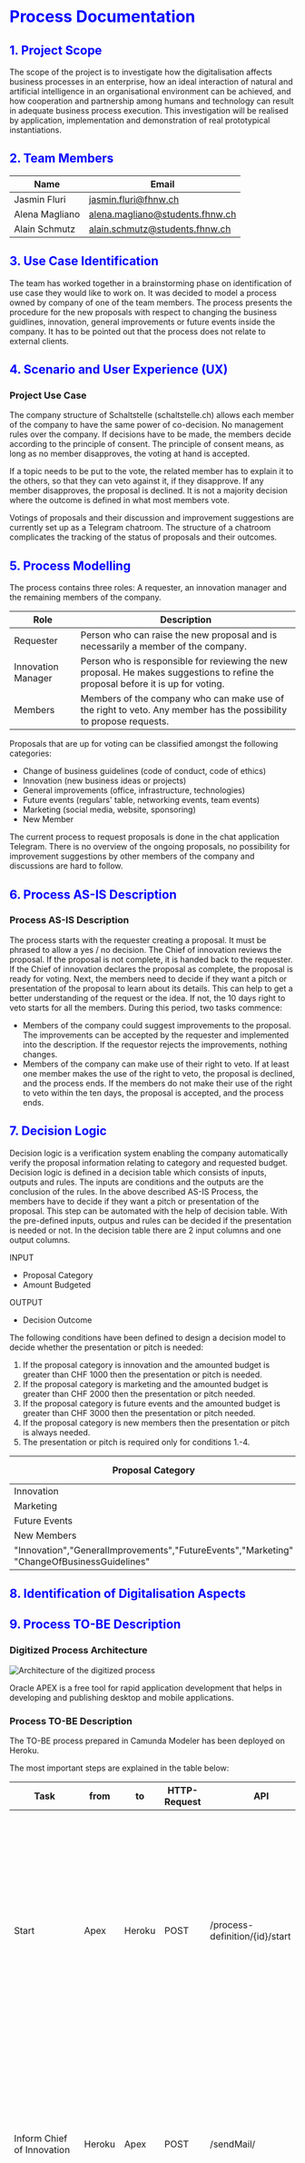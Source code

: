 # <span style="color:blue">**Process Documentation**</span>

## <span style="color:blue">1. Project Scope</span>
The scope of the project is to investigate how the digitalisation affects business processes in an enterprise, how an ideal interaction of natural and artificial intelligence in an organisational environment can be achieved, and how cooperation and partnership among humans and technology can result in adequate business process execution. This investigation will be realised by application, implementation and demonstration of real prototypical instantiations.

## <span style="color:blue">2. Team Members</span>

| Name | Email |
|---|---|
| Jasmin Fluri  | jasmin.fluri@fhnw.ch |
| Alena Magliano | alena.magliano@students.fhnw.ch |
| Alain Schmutz | alain.schmutz@students.fhnw.ch |

## <span style="color:blue">3. Use Case Identification</span>
The team has worked together in a brainstorming phase on identification of use case they would like to work on. It was decided to model a process owned by company of one of the team members. The process presents the procedure for the new proposals with respect to changing the business guidlines, innovation, general improvements or future events inside the company. It has to be pointed out that the process does not relate to external clients.


## <span style="color:blue">4. Scenario and User Experience (UX)

### Project Use Case

The company structure of Schaltstelle (schaltstelle.ch) allows each member of the company to have the same power of co-decision. No management rules over the company. If decisions have to be made, the members decide according to the principle of consent. The principle of consent means, as long as no member disapproves, the voting at hand is accepted. 

If a topic needs to be put to the vote, the related member has to explain it to the others, so that they can veto against it, if they disapprove. If any member disapproves, the proposal is declined. It is not a majority decision where the outcome is defined in what most members vote. 

Votings of proposals and their discussion and improvement suggestions are currently set up as a Telegram chatroom. The structure of a chatroom complicates the tracking of the status of proposals and their outcomes.

## <span style="color:blue">5. Process Modelling


The process contains three roles: A requester, an innovation manager and the remaining members of the company.

| Role | Description |
|---|---|
| Requester | Person who can raise the new proposal and is necessarily a member of the company. |
| Innovation Manager | Person who is responsible for reviewing the new proposal. He makes suggestions to refine the proposal before it is up for voting. |
| Members | Members of the company who can make use of the right to veto. Any member has the possibility to propose requests. |


 Proposals that are up for voting can be classified amongst the following categories: 
 * Change of business guidelines (code of conduct, code of ethics)
 * Innovation (new business ideas or projects)
 * General improvements (office, infrastructure, technologies)
 * Future events (regulars' table, networking events, team events)
 * Marketing (social media, website, sponsoring)
 * New Member

The current process to request proposals is done in the chat application Telegram. There is no overview of the ongoing proposals, no possibility for improvement suggestions by other members of the company and discussions are hard to follow.

## <span style="color:blue">6. Process AS-IS Description</span>

### Process AS-IS Description


The process starts with the requester creating a proposal. It must be phrased to allow a yes / no decision. The Chief of innovation reviews the proposal. If the proposal is not complete, it is handed back to the requester. If the Chief of innovation declares the proposal as complete, the proposal is ready for voting. Next, the members need to decide if they want a pitch or presentation of the proposal to learn about its details. This can help to get a better understanding of the request or the idea. If not, the 10 days right to veto starts for all the members. During this period, two tasks commence: 
- Members of the company could suggest improvements to the proposal. The improvements can be accepted by the requester and implemented into the description. If the requestor rejects the improvements, nothing changes.
- Members of the company can make use of their right to veto. If at least one member makes the use of the right to veto, the proposal is declined, and the process ends. If the members do not make their use of the right to veto within the ten days, the proposal is accepted, and the process ends.



## <span style="color:blue">7. Decision Logic</span>


Decision logic is a verification system enabling the company automatically verify the proposal information relating to category and requested budget. Decision logic is defined in a decision table which consists of inputs, outputs and rules. The inputs are conditions and the outputs are the conclusion of the rules. In the above described AS-IS Process, the members have to decide if they want a pitch or presentation of the proposal. This step can be automated with the help of decision table. With the pre-defined inputs, outpus and rules can be decided if the presentation is needed or not.
In the decision table there are 2 input columns and one output columns.

INPUT                     
* Proposal Category        
* Amount Budgeted

OUTPUT
 * Decision Outcome

The following conditions have been defined to design a decision model to decide whether the presentation or pitch is needed:
1. If the proposal category is innovation and the amounted budget is greater than CHF 1000 then the presentation or pitch is needed.
2. If the proposal category is marketing and the amounted budget is greater than CHF 2000 then the presentation or pitch needed.
3. If the proposal category is future events and the amounted budget is greater than CHF 3000 then the presentation or pitch needed.
4. If the proposal category is new members then the presentation or pitch is always needed.
5. The presentation or pitch is required only for conditions 1.-4.

|Proposal Category | Amount Budgeted | Decision Outcome|
|---|---|---|
| Innovation | > 1000 |true|
| Marketing | > 2000 |true|
| Future Events | > 3000 |true|
| New Members | > 0 |true|
|"Innovation","GeneralImprovements","FutureEvents","Marketing" "ChangeOfBusinessGuidelines"|- |false|

## <span style="color:blue">8. Identification of Digitalisation Aspects</span>

## <span style="color:blue">9. Process TO-BE Description</span>

### Digitized Process Architecture


![Architecture of the digitized process](architecture/architecture-model.jpg "Architecture of the digitized process")


Oracle APEX is a free tool for rapid application development that helps in developing and publishing desktop and mobile applications.



### Process TO-BE Description

The TO-BE process prepared in Camunda Modeler has been deployed on Heroku.

The most important steps are explained in the table below:

| Task | from | to | HTTP-Request | API | Description |
| --- | --- | --- | --- | --- | --- |
| Start | Apex | Heroku | POST | /process-definition/{id}/start | The trigger starting the process is when a requestor creates a new proposal in the front-end application provided by APEX. To retrieve application data for the business process on Heroku, the API created in Apex is exposed and consumed. |
| Inform Chief of Innovation | Heroku | Apex | POST | /sendMail/ | As soon as an applicant has submitted a new proposal, the Chief of Innovation is being informed via e-mail notification. Apex is triggered by Heroku, which then triggers the sending of mail. |
| Review of Proposal | Apex | Apex | - | - | The Chief of Innovation then reviews the proposal in a manual process. The result of the check is then being updated. The review date, proposal state, review state and the isReviewed flag is being set.|
| Receive Review Outcome | Apex | Heroku | POST | /execution/{id}/signal | As soon as the Chief of Innovation has given an answer to the proposal, the Camunda process is triggered. The CIO can either accept or decline the response, depending on whether it is complete or not. |
| Inform Requester | Heroku | Apex | POST | /sendMail/ | In case that the proposal is not completed, the requestor will be informed to complete the request. |
| Adapt Proposal | Apex | Apex | - | - | The requestor adapts the proposal. |
| Proposal submitted | Apex | Heroku | POST | /execution/{id}/signal | As soon as the adapted Proposal is submitted in APEX, Heroku will trigger the Mail sending. The Chief of Innovation will automatically be informed again and receive a notification email that a request has been adapted and is ready for review. Then the process starts again as described above, where the CIO needs to review the proposal. |
| Set Veto start time | Heroku | Apex | PUT | /setVetoStartDate/{id}/ | If the proposal is complete and there's nothing to add from requesters side, the 10 days right to veto starts for all the members. The start date of the right to veto will be updated in APEX by using HTTP PUT API. |
| Inform Members to Veto | Heroku | Apex | POST | /sendMail/ | The members will be informed about starting the right to veto. During these 10 days, three activities can occur: |
| Members can Veto | Apex | Apex | - | - | The 10 days right to veto will be not interrupted by any cases. Any member of company can make use of its right to veto. _Veto happens in APEX. If a Veto is submitted, a Request to Heroku is made._ |
| Veto submitted | Apex | Heroku | POST | /execution/{id}/signal | As soon as at least one member vetoed, the process will be terminated. |
| Proposal is declined | Heroku | Apex | PUT | /setProposalStatus/{id}/ | The result of the process – acceptance or declination of proposal – is updated in APEX. |
| Improvements to the proposals can be suggested | Apex | Apex | - | - | Any member of the company can suggest improvements for the proposal.|
| Improvements submitted | Apex | Heroku | POST | /execution/{id}/signal | As soon as a member submits improvements, e improvements, Heroku will be triggered again. |
| Inform Requester | Heroku | Apex | POST | /sendMail/ | Improvements will be sent to the requester. After the improvements have been received, the requester can accept suggested improvements and then adapt the original proposal. If the suggested improvements are rejected by requestor, nothing will change. |
| Improvements Submitted | Apex | Heroku | PUT | - | PUT Request that a proposal is submitted |
| Business Rule if Presentation is needed | Heroku | Heroku | - | - | The decision table is used to decide whether a presentation of the requester is necessary or not. If a presentation or pitch is necessary, the requester prepares the pitch or presentation.|
| Update Decision | Heroku | Apex | PUT | /isPitchNeeded/{id}/ | Sets the flag whether a presentation is required or not.|
| Inform Requester about Presentation | Heroku | Apex | POST | /sendMail/ | Requester is informed to make a Presentation about his Request. |
| Organization of Pitch or Presentation | User | User | - | - | Requester then need to prepare the presentation within the 10 days, even if the request can still be rejected with a veto and therefore its preparation would be useless. |
| Proposal is accepted | Heroku | Apex | PUT | /setProposalStatus/{id}/ | The result of the process – acceptance or declination of proposal – is updated in APEX.|
| Inform members and requester | Heroku | Apex | POST | /sendMail/ | Members and Requester are informed about the outcome of the proposal process via Email. |
| End | - | - | - | - | The process ends. |


### Calls between Frontend Service (REST Endpoint) and BPM Process

|Source - Target|Parameter|Description|Technology|
|---|---|---|---|
|REST -> BPM|PROPOSAL_STATUS  |New Proposal is created (Start Event)|REST (GET)|
|BPM -> REST|PROPOSAL_STATUS|Update of the proposal status|REST (PUT)|
|BPM -> REST|IS_PITCH_NEEDED|Outcome of decision table if pitch is needed|REST (PUT)|
|REST -> BPM|CHANGE|New Change is added for Proposal|REST (GET)|
|BPM -> REST|HAS_VETO|Outcome of process if the proposal is accepted or declined|REST (PUT)|
|BPM -> REST|VETO_START_DATE|Start date of the right to veto|REST (PUT)|



## <span style="color:blue">10. Deployement of External Services </span>



### APEX Frontend
The frontend allows the Schaltstelle Members to create and modify the proposals. It serves as the process GUI. 

### APEX REST Endpoints

All the APEX REST Endpoints for the proposal application are located under the proposal module: 

[https://apex.oracle.com/pls/apex/schaltstelle/proposal/](https://apex.oracle.com/pls/apex/schaltstelle/proposal/)



#### Ressources

|Ressource URI|Methode|Parameters|
|---|---|---|
|change/:id|GET|IN - id|
|change/:id|POST|IN - antrag_id <br> IN - change_desc <br> IN - change_titel <br> OUT - http_status_code|
|has_veto/:id|PUT|IN - id <br> IN - has_veto <br> OUT - http_status_code|
|is_pitch_needed/:id|PUT|IN - id <br> IN - is_pitch_needed <br> OUT - http_status_code  |
|proposal_status/:id|PUT|IN - id <br> IN - proposal_status <br> OUT - http_status_code  |
|proposal_status/:id|GET|IN - id  |
|veto_start_date/:id|PUT|IN - id <br> IN - veto_start_date <br> OUT - http_status_code  |

### Oracle Database

The data is stored in an Oracle database. To access and update the data the REST Endpoint described above can be used. 

<code>
+-------------------+ &nbsp; &nbsp; &nbsp; &nbsp; &nbsp; &nbsp; /+-----------------+<br>
|..... ANTRAG ..... | -||--------< | ... CHANGE ....  | <br>
+-------------------+ &nbsp; &nbsp; &nbsp; &nbsp; &nbsp; &nbsp; \+-----------------+
</code>

#### Proposal Table 

| Column Name| Datatype | Nullable | Description |
|---|---|---|---|
|ID|NUMBER|No|Primary Key of the Proposal Table |
|TITLE|VARCHAR2(500)|No|Title of a Proposal|
|DESCRIPTION|VARCHAR2(4000)|Yes|Description of a Proposal|
|APPLICANT|VARCHAR2(100)|No|Applicant of a Proposal - This value is filled automatically with the username of the APEX User|
|BUDGET|NUMBER|Yes|Budget of the proposal|
|CATEGORY|VARCHAR2(255)|No|Category of the proposal - Value is filled with a Dropdown field in the APEX form|
|LINKS|VARCHAR2(4000)|Yes|Additional links for the proposals to external sources|
|SUBMISSION_DATE|TIMESTAMP(6)|No|Submission date of the proposal - This value is automatically filled by the APEX form at the submission of the proposal|
|PROPOSAL_STATUS|VARCHAR2(100)|No|Status of the proposal - This value is initially set by the APEX form. During the process Camunda is tracking the proposal status. - Created / Reviewed / Declined / Accepted / ... |
|IS_REVIEWED|VARCHAR2(50)|Yes|Flag if the proposal is reviewed - Yes / No|
|REVIEW_DATE|TIMESTAMP(6)|Yes|Date of the Review|
|REVIEW_STATUS|VARCHAR2(100)|Yes|Outcome of the review - Approved / Denied|
|IS_PITCH_NEEDED|VARCHAR2(50)|Yes|Flag if Pitch is needed - Yes / No|
|VETO_START_DATE|TIMESTAMP(6)|Yes|Date from when the veto timeframe starts|
|HAS_CHANGE|VARCHAR2(50)|Yes|Status if the proposal has a change from a member - Yes / No|
|HAS_VETO|VARCHAR2(50)|Yes|Outcome if proposal has a veto - Yes / No|
	


#### Change Table

| Column Name| Datatype | Nullable | Description |
|---|---|---|---|
|ID|NUMBER|No|Primary Key of the Change Table|
|ANTRAG_ID|NUMBER|No|Foreign Key to the Proposal Table|
|CHANGE_TITEL|VARCHAR2(100)|No|Title of a change|
|CHANGE_DESC|VARCHAR2(4000)|Yes|Description of a change|
|IS_ACCEPTED|VARCHAR2(50)|Yes|Flag if Change is accepted from applicant|



## <span style="color:blue">11. Deployment of Project</span>



## <span style="color:blue">12. Testing of Project</span> 

## <span style="color:blue">13. Summary</span>